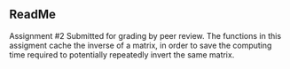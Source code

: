 ## ReadMe

Assignment #2 Submitted for grading by peer review. The functions in this assigment cache the inverse of a matrix, in order to save the computing time required to potentially repeatedly invert the same matrix.
